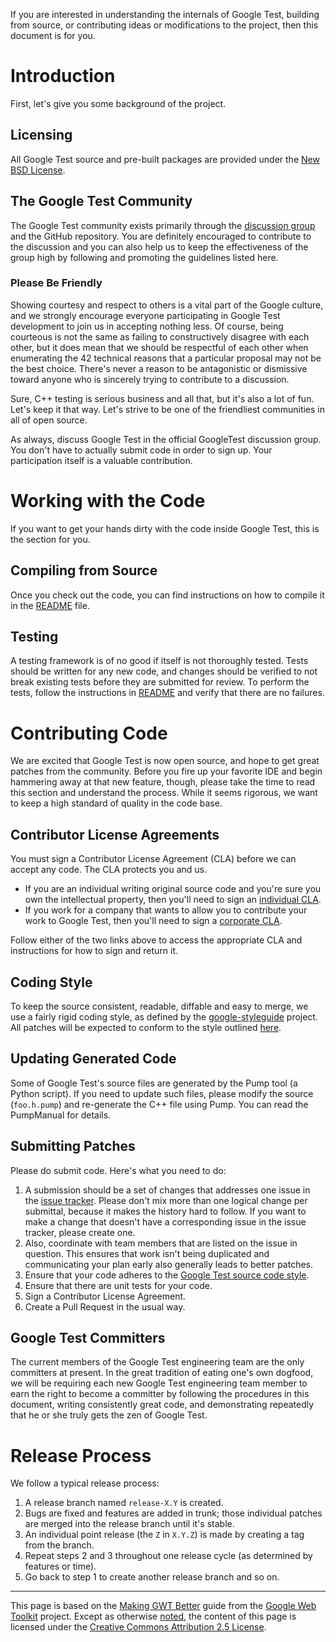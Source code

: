 If you are interested in understanding the internals of Google Test, building from source, or contributing ideas or
modifications to the project, then this document is for you.

# Introduction #

First, let's give you some background of the project.

## Licensing ##

All Google Test source and pre-built packages are provided under
the [New BSD License](http://www.opensource.org/licenses/bsd-license.php).

## The Google Test Community ##

The Google Test community exists primarily through
the [discussion group](http://groups.google.com/group/googletestframework) and the GitHub repository. You are definitely
encouraged to contribute to the discussion and you can also help us to keep the effectiveness of the group high by
following and promoting the guidelines listed here.

### Please Be Friendly ###

Showing courtesy and respect to others is a vital part of the Google culture, and we strongly encourage everyone
participating in Google Test development to join us in accepting nothing less. Of course, being courteous is not the
same as failing to constructively disagree with each other, but it does mean that we should be respectful of each other
when enumerating the 42 technical reasons that a particular proposal may not be the best choice. There's never a reason
to be antagonistic or dismissive toward anyone who is sincerely trying to contribute to a discussion.

Sure, C++ testing is serious business and all that, but it's also a lot of fun. Let's keep it that way. Let's strive to
be one of the friendliest communities in all of open source.

As always, discuss Google Test in the official GoogleTest discussion group. You don't have to actually submit code in
order to sign up. Your participation itself is a valuable contribution.

# Working with the Code #

If you want to get your hands dirty with the code inside Google Test, this is the section for you.

## Compiling from Source ##

Once you check out the code, you can find instructions on how to compile it in the [README](../README.md) file.

## Testing ##

A testing framework is of no good if itself is not thoroughly tested. Tests should be written for any new code, and
changes should be verified to not break existing tests before they are submitted for review. To perform the tests,
follow the instructions in
[README](../README.md) and verify that there are no failures.

# Contributing Code #

We are excited that Google Test is now open source, and hope to get great patches from the community. Before you fire up
your favorite IDE and begin hammering away at that new feature, though, please take the time to read this section and
understand the process. While it seems rigorous, we want to keep a high standard of quality in the code base.

## Contributor License Agreements ##

You must sign a Contributor License Agreement (CLA) before we can accept any code. The CLA protects you and us.

* If you are an individual writing original source code and you're sure you own the intellectual property, then you'll
  need to sign an [individual CLA](http://code.google.com/legal/individual-cla-v1.0.html).
* If you work for a company that wants to allow you to contribute your work to Google Test, then you'll need to sign
  a [corporate CLA](http://code.google.com/legal/corporate-cla-v1.0.html).

Follow either of the two links above to access the appropriate CLA and instructions for how to sign and return it.

## Coding Style ##

To keep the source consistent, readable, diffable and easy to merge, we use a fairly rigid coding style, as defined by
the [google-styleguide](http://code.google.com/p/google-styleguide/) project. All patches will be expected to conform to
the style outlined [here](http://google-styleguide.googlecode.com/svn/trunk/cppguide.xml).

## Updating Generated Code ##

Some of Google Test's source files are generated by the Pump tool (a Python script). If you need to update such files,
please modify the source (`foo.h.pump`) and re-generate the C++ file using Pump. You can read the PumpManual for
details.

## Submitting Patches ##

Please do submit code. Here's what you need to do:

1. A submission should be a set of changes that addresses one issue in
   the [issue tracker](https://github.com/google/googletest/issues). Please don't mix more than one logical change per
   submittal, because it makes the history hard to follow. If you want to make a change that doesn't have a
   corresponding issue in the issue tracker, please create one.
1. Also, coordinate with team members that are listed on the issue in question. This ensures that work isn't being
   duplicated and communicating your plan early also generally leads to better patches.
1. Ensure that your code adheres to the [Google Test source code style](#Coding_Style.md).
1. Ensure that there are unit tests for your code.
1. Sign a Contributor License Agreement.
1. Create a Pull Request in the usual way.

## Google Test Committers ##

The current members of the Google Test engineering team are the only committers at present. In the great tradition of
eating one's own dogfood, we will be requiring each new Google Test engineering team member to earn the right to become
a committer by following the procedures in this document, writing consistently great code, and demonstrating repeatedly
that he or she truly gets the zen of Google Test.

# Release Process #

We follow a typical release process:

1. A release branch named `release-X.Y` is created.
1. Bugs are fixed and features are added in trunk; those individual patches are merged into the release branch until
   it's stable.
1. An individual point release (the `Z` in `X.Y.Z`) is made by creating a tag from the branch.
1. Repeat steps 2 and 3 throughout one release cycle (as determined by features or time).
1. Go back to step 1 to create another release branch and so on.

---

This page is based on the [Making GWT Better](http://code.google.com/webtoolkit/makinggwtbetter.html) guide from
the [Google Web Toolkit](http://code.google.com/webtoolkit/) project. Except as
otherwise [noted](http://code.google.com/policies.html#restrictions), the content of this page is licensed under
the [Creative Commons Attribution 2.5 License](http://creativecommons.org/licenses/by/2.5/).
